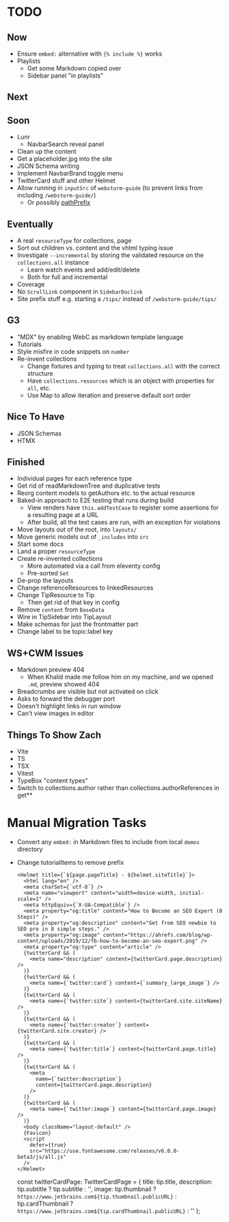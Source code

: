 # TODO

## Now

- Ensure `embed:` alternative with `{% include %}` works
- Playlists
  - Get some Markdown copied over
  - Sidebar panel "in playlists"

## Next


## Soon

- Lunr
  - NavbarSearch reveal panel
- Clean up the content
- Get a placeholder.jpg into the site
- JSON Schema writing
- Implement NavbarBrand toggle menu
- TwitterCard stuff and other Helmet
- Allow running in `inputSrc` of `webstorm-guide` (to prevent links from including `/webstorm-guide/`)
  - Or possibly [pathPrefix](https://www.11ty.dev/docs/config/#deploy-to-a-subdirectory-with-a-path-prefix)

## Eventually

- A real `resourceType` for collections, page
- Sort out children vs. content and the vhtml typing issue
- Investigate `--incremental` by storing the validated resource on the `collections.all` instance
  - Learn watch events and add/edit/delete
  - Both for full and incremental
- Coverage
- No `ScrollLink` component in `SidebarDoclink`
- Site prefix stuff e.g. starting a `/tips/` instead of `/webstorm-guide/tips/`

## G3

- "MDX" by enabling WebC as markdown template language
- Tutorials
- Style misfire in code snippets on `number`
- Re-invent collections
  - Change fixtures and typing to treat `collections.all` with the correct structure
  - Have `collections.resources` which is an object with properties for `all`, etc.
  - Use Map to allow iteration and preserve default sort order

## Nice To Have

- JSON Schemas
- HTMX

## Finished

- Individual pages for each reference type
- Get rid of readMarkdownTree and duplicative tests
- Reorg content models to getAuthors etc. to the actual resource
- Baked-in approach to E2E testing that runs during build
  - View renders have `this.addTestCase` to register some assertions for a resulting page at a URL
  - After build, all the test cases are run, with an exception for violations
- Move layouts out of the root, into `layouts/`
- Move generic models out of `_includes` into `src`
- Start some docs
- Land a proper `resourceType`
- Create re-invented collections
  - More automated via a call from eleventy config
  - Pre-sorted `Set`
- De-prop the layouts
- Change referenceResources to linkedResources
- Change TipResource to Tip
  - Then get rid of that key in config
- Remove `content` from `BaseData`
- Wire in TipSidebar into TipLayout
- Make schemas for just the frontmatter part
- Change label to be topic:label key


## WS+CWM Issues

- Markdown preview 404
  - When Khalid made me follow him on my machine, and we opened `.md`, preview showed 404
- Breadcrumbs are visible but not activated on click
- Asks to forward the debugger port
- Doesn't highlight links in run window
- Can't view images in editor

## Things To Show Zach

- Vite
- TS
- TSX
- Vitest
- TypeBox "content types"
- Switch to collections.author rather than collections.authorReferences in get**

# Manual Migration Tasks

- Convert any `embed:` in Markdown files to include from local `demos` directory
- Change tutorialItems to remove prefix

      <Helmet title={`${page.pageTitle} - ${helmet.siteTitle}`}>
        <html lang="en" />
        <meta charSet={`utf-8`} />
        <meta name="viewport" content="width=device-width, initial-scale=1" />
        <meta httpEquiv={`X-UA-Compatible`} />
        <meta property="og:title" content="How to Become an SEO Expert (8 Steps)" />
        <meta property="og:description" content="Get from SEO newbie to SEO pro in 8 simple steps." />
        <meta property="og:image" content="https://ahrefs.com/blog/wp-content/uploads/2019/12/fb-how-to-become-an-seo-expert.png" />
        <meta property="og:type" content="article" />
        {twitterCard && (
          <meta name="description" content={twitterCard.page.description} />
        )}
        {twitterCard && (
          <meta name={`twitter:card`} content={`summary_large_image`} />
        )}
        {twitterCard && (
          <meta name={`twitter:site`} content={twitterCard.site.siteName} />
        )}
        {twitterCard && (
          <meta name={`twitter:creator`} content={twitterCard.site.creator} />
        )}
        {twitterCard && (
          <meta name={`twitter:title`} content={twitterCard.page.title} />
        )}
        {twitterCard && (
          <meta
            name={`twitter:description`}
            content={twitterCard.page.description}
          />
        )}
        {twitterCard && (
          <meta name={`twitter:image`} content={twitterCard.page.image} />
        )}
        <body className="layout-default" />
        {Favicon}
        <script
          defer={true}
          src="https://use.fontawesome.com/releases/v6.0.0-beta3/js/all.js"
        />
      </Helmet>

  const twitterCardPage: TwitterCardPage = {
  title: tip.title,
  description: tip.subtitle ? tip.subtitle : '',
  image: tip.thumbnail
  ? `https://www.jetbrains.com${tip.thumbnail.publicURL}`
  : tip.cardThumbnail
  ? `https://www.jetbrains.com${tip.cardThumbnail.publicURL}`
  : ''
  };

